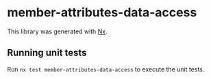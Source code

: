 # member-attributes-data-access

This library was generated with [Nx](https://nx.dev).

## Running unit tests

Run `nx test member-attributes-data-access` to execute the unit tests.
